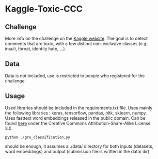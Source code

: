 # Kaggle-Toxic-CCC

## Challenge

More info on the challenge on the [Kaggle website](https://www.kaggle.com/c/jigsaw-toxic-comment-classification-challenge).
The goal is to detect comments that are toxic, with a few distinct non-exclusive classes (e.g. insult, threat, identity hate, ...).


## Data

Data is not included, use is restricted to people who registered for the challenge


## Usage

Used libraries should be included in the requirements.txt file.
Uses mainly the following libraries : keras, tensorflow, pandas, nltk, sklearn, numpy.
Uses fasttext word embeddings released in the public domain. Can be found [here](https://fasttext.cc/docs/en/english-vectors.html)
under the Creative Commons Attribution-Share-Alike License 3.0.

```
python ./gru_classification.py
```

should be enough, it assumes a ./data/ directory for both inputs (datasets, word embeddings)
and output (submission file is written in the data/ dir)
